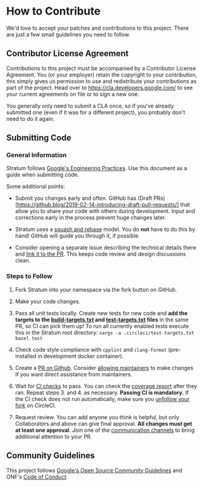 # How to Contribute

We'd love to accept your patches and contributions to this project. There are
just a few small guidelines you need to follow.

## Contributor License Agreement

Contributions to this project must be accompanied by a Contributor License
Agreement. You (or your employer) retain the copyright to your contribution,
this simply gives us permission to use and redistribute your contributions as
part of the project. Head over to <https://cla.developers.google.com/> to see
your current agreements on file or to sign a new one.

You generally only need to submit a CLA once, so if you've already submitted one
(even if it was for a different project), you probably don't need to do it
again.

## Submitting Code

### General Information

Stratum follows [Google's Engineering Practices](https://google.github.io/eng-practices/review/developer/). Use this document as a guide when submitting code.

Some additional points:
 
 - Submit you changes early and often. GitHub has (Draft PRs)[https://github.blog/2019-02-14-introducing-draft-pull-requests/] that allow you to share your code with others during development. Input and corrections early in the process prevent huge changes later.
 
 - Stratum uses a [squash and rebase](https://help.github.com/en/github/collaborating-with-issues-and-pull-requests/about-pull-request-merges#squash-and-merge-your-pull-request-commits) model. You do **not** have to do this by hand! GitHub will guide you through it, if possible.
 
 - Consider opening a separate issue describing the technical details there and [link it to the PR](https://help.github.com/en/github/managing-your-work-on-github/closing-issues-using-keywords). This keeps code review and design discussions clean.

### Steps to Follow

1. Fork Stratum into your namespace via the fork button on GitHub.

2. Make your code changes.

3. Pass all unit tests locally. Create new tests for new code and **add the targets to the [build-targets.txt](.circleci/build-targets.txt) and [test-targets.txt](.circleci/test-targets.txt) files** in the same PR, so CI can pick them up! To run all currently enabled tests execute this in the Stratum root directory: `xargs -a .circleci/test-targets.txt bazel test`

4. Check code style compliance with `cpplint` and `clang-format` (pre-installed in development docker container).

5. Create a [PR on Github](https://github.com/stratum/stratum/compare). Consider [allowing maintainers](https://help.github.com/en/github/collaborating-with-issues-and-pull-requests/allowing-changes-to-a-pull-request-branch-created-from-a-fork) to make changes if you want direct assistance from maintainers.

6. Wait for [CI checks](https://circleci.com/gh/stratum/stratum) to pass. You can check the [coverage report](https://codecov.io/gh/stratum/stratum) after they ran. Repeat steps 3. and 4. as necessary. **Passing CI is mandatory.** If the CI check does not run automatically, make sure you [unfollow your fork](https://support.circleci.com/hc/en-us/articles/360008097173) on CircleCI.

7. Request review. You can add anyone you think is helpful, but only Collaborators and above can give final approval. **All changes must get at least one approval**. Join one of the [communication channels](https://wiki.opennetworking.org/display/COM/Stratum+Wiki+Home+Page) to bring additional attention to your PR.

## Community Guidelines

This project follows [Google's Open Source Community
Guidelines](https://opensource.google.com/conduct/) and ONF's [Code of Conduct](https://github.com/stratum/stratum/blob/master/CODE_OF_CONDUCT.md).
